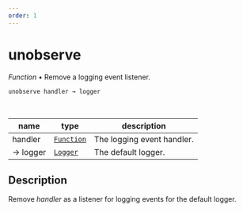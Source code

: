 ```yaml
---
order: 1
---
```

# unobserve

_Function_ &bull; Remove a logging event listener.

<pre><code>unobserve handler &rarr; logger</code></pre>
<br>

| name | type | description |
|------|------|-------------|
|handler|[`Function`][Function]|The logging event handler.|
|&rarr; logger|[`Logger`][Logger]|The default logger.|


## Description

Remove _handler_ as a listener for logging events for the default logger.


[Function]: https://developer.mozilla.org/en-US/docs/Web/JavaScript/Reference/Global_Objects/Function
[Logger]: /reference/types/logger/index.md